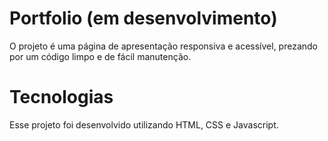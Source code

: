 # Portfolio (em desenvolvimento)
 O projeto é uma página de apresentação responsiva e acessível, prezando por um código limpo e de fácil manutenção.
# Tecnologias 
Esse projeto foi desenvolvido utilizando HTML, CSS e Javascript.

